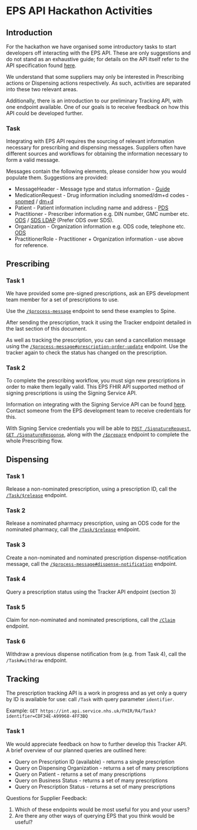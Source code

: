 # EPS API Hackathon Activities

## Introduction
For the hackathon we have organised some introductory tasks to start developers off interacting with the EPS API. These are only suggestions and do not stand as an exhaustive guide; for details on the API itself refer to the API specification found [here](https://digital.nhs.uk/developer/api-catalogue/electronic-prescription-service-fhir).

We understand that some suppliers may only be interested in Prescribing actions or Dispensing actions respectively. As such, activities are separated into these two relevant areas. 

Additionally, there is an introduction to our preliminary Tracking API, with one endpoint available. One of our goals is to receive feedback on how this API could be developed further. 

### Task
Integrating with EPS API requires the sourcing of relevant information necessary for prescribing and dispensing messages. Suppliers often have different sources and workflows for obtaining the information necessary to form a valid message.

Messages contain the following elements, please consider how you would populate them. Suggestions are provided:

* MessageHeader - Message type and status information - [Guide](https://simplifier.net/guide/NHSDigital/NHSDigital-MessageHeader)
* MedicationRequest - Drug information including snomed/dm+d codes - [snomed](https://termbrowser.nhs.uk/?) / [dm+d](https://applications.nhsbsa.nhs.uk/DMDBrowser/DMDBrowser.do)
* Patient - Patient information including name and address - [PDS](https://digital.nhs.uk/developer/api-catalogue/personal-demographics-service-fhir) 
* Practitioner - Prescriber information e.g. DIN number, GMC number etc. [ODS](https://odsportal.digital.nhs.uk/Organisation/Search) / [SDS LDAP](https://digital.nhs.uk/developer/api-catalogue/spine-directory-service-ldap) (Prefer ODS over SDS).
* Organization - Organization information e.g. ODS code, telephone etc. [ODS](https://odsportal.digital.nhs.uk/Organisation/Search)
* PractitionerRole - Practitioner + Organization information - use above for reference.

## Prescribing
### Task 1
We have provided some pre-signed prescriptions, ask an EPS development team member for a set of prescriptions to use. 

Use the [`/$process-message`](https://digital.nhs.uk/developer/api-catalogue/electronic-prescription-service-fhir#api-Prescribing-send-prescription-order-message) endpoint to send these examples to Spine. 

After sending the prescription, track it using the Tracker endpoint detailed in the last section of this document. 

As well as tracking the prescription, you can send a cancellation message using the [`/$process-message#prescription-order-update`](https://digital.nhs.uk/developer/api-catalogue/electronic-prescription-service-fhir#api-Prescribing-send-prescription-order-update-message) endpoint. Use the tracker again to check the status has changed on the prescription.

### Task 2
To complete the prescribing workflow, you must sign new prescriptions in order to make them legally valid. This EPS FHIR API supported method of signing prescriptions is using the Signing Service API.

Information on integrating with the Signing Service API can be found [here](https://digital.nhs.uk/developer/api-catalogue/signing-service). Contact someone from the EPS development team to receive credentials for this.

With Signing Service credentials you will be able to [`POST /SignatureRequest`](https://digital.nhs.uk/developer/api-catalogue/signing-service#api-SignatureRequest-upload-payload), [`GET /SignatureResponse`](https://digital.nhs.uk/developer/api-catalogue/signing-service#api-SignatureResponse-retrieve-signature),  along with the [`/$prepare`](https://digital.nhs.uk/developer/api-catalogue/electronic-prescription-service-fhir#api-Prescribing-prepare-prescription) endpoint to complete the whole Prescribing flow.

## Dispensing
### Task 1
Release a non-nominated prescription, using a prescription ID, call the [`/Task/$release`](https://digital.nhs.uk/developer/api-catalogue/electronic-prescription-service-fhir#api-Dispensing-release) endpoint.
### Task 2
Release a nominated pharmacy prescription, using an ODS code for the nominated pharmacy, call the [`/Task/$release`](https://digital.nhs.uk/developer/api-catalogue/electronic-prescription-service-fhir#api-Dispensing-release) endpoint.
### Task 3
Create a non-nominated and nominated prescription dispense-notification message, call the [`/$process-message#dispense-notification`](https://digital.nhs.uk/developer/api-catalogue/electronic-prescription-service-fhir#api-Dispensing-send-dispense-notification-message) endpoint.
### Task 4
Query a prescription status using the Tracker API endpoint (section 3)
### Task 5
Claim for non-nominated and nominated prescriptions, call the [`/Claim`](https://digital.nhs.uk/developer/api-catalogue/electronic-prescription-service-fhir#api-Dispensing-send-dispense-claim-message) endpoint.
### Task 6
Withdraw a previous dispense notification from (e.g. from Task 4), call the `/Task#withdraw` endpoint.

## Tracking
The prescription tracking API is a work in progress and as yet only a query by ID is available for use: call `/Task` with query parameter `identifier`.

Example: `GET https://int.api.service.nhs.uk/FHIR/R4/Task?identifier=CDF34E-A99968-4FF3BQ`

### Task 1
We would appreciate feedback on how to further develop this Tracker API. A brief overview of our planned queries are outlined here:
* Query on Prescription ID (available) - returns a single prescription
* Query on Dispensing Organization - returns a set of many prescriptions
* Query on Patient - returns a set of many prescriptions
* Query on Business Status - returns a set of many prescriptions
* Query on Prescription Status - returns a set of many prescriptions

Questions for Supplier Feedback:
1. Which of these endpoints would be most useful for you and your users?
2. Are there any other ways of querying EPS that you think would be useful?
